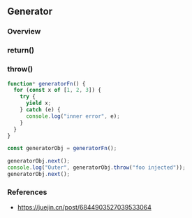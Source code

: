 ## Generator

### Overview

### return()

### throw()

```javascript
function* generatorFn() {
  for (const x of [1, 2, 3]) {
    try {
      yield x;
    } catch (e) {
      console.log("inner error", e);
    }
  }
}

const generatorObj = generatorFn();

generatorObj.next();
console.log("Outer", generatorObj.throw("foo injected"));
generatorObj.next();
```

### References

- https://juejin.cn/post/6844903527039533064
